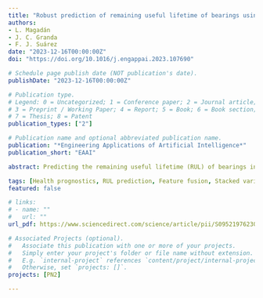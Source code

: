 ```yaml
---
title: "Robust prediction of remaining useful lifetime of bearings using deep learning"
authors:
- L. Magadán
- J. C. Granda
- F. J. Suárez
date: "2023-12-16T00:00:00Z"
doi: "https://doi.org/10.1016/j.engappai.2023.107690"

# Schedule page publish date (NOT publication's date).
publishDate: "2023-12-16T00:00:00Z"

# Publication type.
# Legend: 0 = Uncategorized; 1 = Conference paper; 2 = Journal article;
# 3 = Preprint / Working Paper; 4 = Report; 5 = Book; 6 = Book section;
# 7 = Thesis; 8 = Patent
publication_types: ["2"]

# Publication name and optional abbreviated publication name.
publication: "*Engineering Applications of Artificial Intelligence*"
publication_short: "EAAI"

abstract: Predicting the remaining useful lifetime (RUL) of bearings in electric motors is crucial to reduce repair costs in industrial maintenance. With the technological advances of Industry 4.0, physical models for prognostics and RUL prediction have been replaced by data-driven models that require no expert feature extraction. Instead, the model itself learns which features are important. However, these models are normally trained and tested on the same dataset, i.e. under the same operating conditions. This limits the application of a model to other operating conditions unless the model is fine-tuned with data corresponding to those conditions. This paper proposes a novel robust health prognostics technique that detects inner-race bearing failures and predicts the RUL of electric motor bearings under various motor conditions without model retraining or fine-tuning. The model combines time and frequency-domain vibration signal analyses to extract features, a stacked variational denoising autoencoder (SVDAE) to fuse these features and build a Health Indicator and a bidirectional long short-term memory (BiLSTM) neural network to predict the remaining useful lifetime of the bearings. The proposed model is trained with a dataset, validated with another dataset and finally tested with seven additional datasets corresponding to vibrations gathered from different motors and operating conditions. The results are more robust and accurate than those of the literature, the robustness of the prediction with different motor and operating conditions is proven, and there is no need to retrain or fine-tune the model, making the proposed model suitable for recently installed equipment.

tags: [Health prognostics, RUL prediction, Feature fusion, Stacked variational denoising autoencoder, Bidirectional long short-term memory]
featured: false

# links:
# - name: ""
#   url: ""
url_pdf: https://www.sciencedirect.com/science/article/pii/S0952197623018742

# Associated Projects (optional).
#   Associate this publication with one or more of your projects.
#   Simply enter your project's folder or file name without extension.
#   E.g. `internal-project` references `content/project/internal-project/index.md`.
#   Otherwise, set `projects: []`.
projects: [PN2]

---
```

